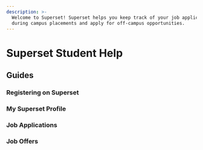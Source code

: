 ```yaml
---
description: >-
  Welcome to Superset! Superset helps you keep track of your job applications
  during campus placements and apply for off-campus opportunities.
---
```


# Superset Student Help

## Guides

### Registering on Superset

### My Superset Profile

### Job Applications

### Job Offers








